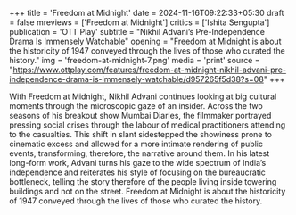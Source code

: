 +++
title = 'Freedom at Midnight'
date = 2024-11-16T09:22:33+05:30
draft = false
mreviews = ['Freedom at Midnight']
critics = ['Ishita Sengupta']
publication = 'OTT Play'
subtitle = "Nikhil Advani’s Pre-Independence Drama Is Immensely Watchable"
opening = "Freedom at Midnight is about the historicity of 1947 conveyed through the lives of those who curated the history."
img = 'freedom-at-midnight-7.png'
media = 'print'
source = "https://www.ottplay.com/features/freedom-at-midnight-nikhil-advani-pre-independence-drama-is-immensely-watchable/d957265f5d38?s=08"
+++

With Freedom at Midnight, Nikhil Advani continues looking at big cultural moments through the microscopic gaze of an insider. Across the two seasons of his breakout show Mumbai Diaries, the filmmaker portrayed pressing social crises through the labour of medical practitioners attending to the casualties. This shift in slant sidestepped the showiness prone to cinematic excess and allowed for a more intimate rendering of public events, transforming, therefore, the narrative around them. In his latest long-form work, Advani turns his gaze to the wide spectrum of India’s independence and reiterates his style of focusing on the bureaucratic bottleneck, telling the story therefore of the people living inside towering buildings and not on the street. Freedom at Midnight is about the historicity of 1947 conveyed through the lives of those who curated the history.
